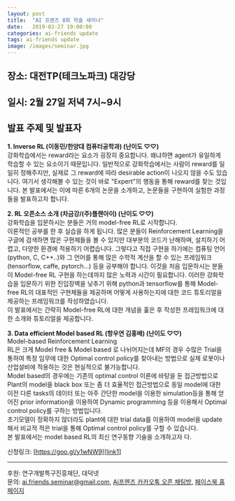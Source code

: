 ```yaml
---
layout: post
title:  "AI 프렌즈 8회 학술 세미나"
date:   2019-02-27 19:00:00
categories: ai-friends update
tags: ai-friends update
image: /images/seminar.jpg
---
```


## 장소: 대전TP(테크노파크) 대강당
## 일시: 2월 27일 저녁 7시~9시

## 발표 주제 및 발표자  
**1. Inverse RL (이동민/한양대 컴퓨터공학과) (난이도 ♡♡)**   
강화학습에서는 reward라는 요소가 굉장히 중요합니다. 왜냐하면 agent가 유일하게 학습할 수 있는 요소이기 때문입니다. 일반적으로 강화학습에서는 사람이 reward를 일일히 정해주지만, 실제로 그 reward에 따라 desirable action이 나오지 않을 수도 있습니다. 여기서 생각해볼 수 있는 것이 바로 "Expert"의 행동을 통해 reward를 찾는 것입니다. 본 발표에서는 이에 따른 6개의 논문을 소개하고, 논문들을 구현하여 실험한 과정들을 발표하고자 합니다.  

**2. RL 오픈소스 소개 (차금강/(주)플랜아이) (난이도 ♡♡)**  
강화학습을 입문하시는 분들은 거의 model-free RL로 시작합니다.  
이론적인 공부를 한 후 실습을 하게 됩니다. 많은 분들이 Reinforcement Learning을 구글에 검색하면 많은 구현체들을 볼 수 있지만 대부분의 코드가 난해하며, 설치하기 어렵고, 다양한 환경에 적용하기 어렵습니다. 그렇다고 직접 구현을 하기에는 컴퓨팅 언어(python, C, C++..)와 그 언어를 통해 많은 수학적 계산을 할 수 있는 프레임워크(tensorflow, caffe, pytorch…) 등을 공부해야 합니다. 이것을 처음 입문하시는 분들이 Model-free RL 구현을 하는데까지 많은 노력과 시간이 필요합니다. 이러한 강화학습을 입문하기 위한 진입장벽을 낮추기 위해 python과 tensorflow를 통해 Model-free RL의 대표적인 구현체들을 제공하며 어떻게 사용하는지에 대한 코드 튜토리얼을 제공하는 프레임워크를 작성하였습니다.  
이 발표에서는 간략히 Model-free RL에 대한 개념을 훑은 후 작성한 프레임워크에 대한 소개와 튜토리얼을 제공합니다.


**3. Data efficient Model based RL (항우연 김홍배) (난이도 ♡♡)**  
Model-based Reinforcement Learning  
RL은 크게 Model free & Model based 로 나뉘어지는데 MF의 경우 수많은 Trial을 통하여 특정 임무에 대한 Optimal control policy를 찾아내는 방법으로 실제 로봇이나 산업설비에 적용하는 것은 현실적으로 불가능합니다.  
Model based의 경우에는 기존의 optimal control 이론에 바탕을 둔 접근방법으로 Plant의 model을 black box 또는 좀 더 효율적인 접근방법으로 동일 model에 대한 이전 다른 tasks의 데이터 또는 아주 간단한 model을 이용한 simulation등을 통해 얻어진 prior information을 이용하여 Dynamic programming 등을 이용해서 Optimal control policy를 구하는 방법입니다.  
초기모델이 정확하지 않더라도 plant에 대한 trial data를 이용하여 model을 update해서 비교적 적은 trial을 통해 Optimal control policy를 구할 수 있습니다.  
본 발표에서는 model based RL의 최신 연구동향 기술을 소개하고자 다.  

신청링크: [https://goo.gl/y1wNW9][link1]


***  

후원: 연구개발특구진흥재단, 대덕넷   
문의: ai.friends.seminar@gmail.com,
[Ai프렌즈 카카오톡 오픈 채팅방][kakao_ai],
[페이스북 홈페이지][facebook_ai]

[kakao_ai]:     https://open.kakao.com/o/ggewxi2
[facebook_ai]:  https://www.facebook.com/groups/aifriend/
[link1]: https://goo.gl/y1wNW9
